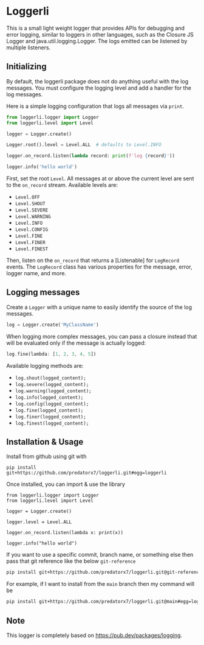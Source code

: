 # Loggerli

This is a small light weight logger that provides APIs for debugging and error
logging, similar to loggers in other languages, such as the Closure JS Logger
and java.util.logging.Logger. The logs emitted can be listened by multiple
listeners.

## Initializing

By default, the loggerli package does not do anything useful with the log
messages. You must configure the logging level and add a handler for the log
messages.

Here is a simple logging configuration that logs all messages via `print`.

```python
from loggerli.logger import Logger
from loggerli.level import Level

logger = Logger.create()

Logger.root().level = Level.ALL  # defaults to Level.INFO

logger.on_record.listen(lambda record: print(f'log {record}'))

logger.info('hello world')
```

First, set the root `Level`. All messages at or above the current level are sent
to the `on_record` stream. Available levels are:

- `Level.OFF`
- `Level.SHOUT`
- `Level.SEVERE`
- `Level.WARNING`
- `Level.INFO`
- `Level.CONFIG`
- `Level.FINE`
- `Level.FINER`
- `Level.FINEST`

Then, listen on the `on_record` that returns a [Listenable] for `LogRecord`
events. The `LogRecord` class has various properties for the message, error,
logger name, and more.

## Logging messages

Create a `Logger` with a unique name to easily identify the source of the log
messages.

```python
log = Logger.create('MyClassName')
```

When logging more complex messages, you can pass a closure instead that will be
evaluated only if the message is actually logged:

```dart
log.fine(lambda: [1, 2, 3, 4, 5])
```

Available logging methods are:

- `log.shout(logged_content);`
- `log.severe(logged_content);`
- `log.warning(logged_content);`
- `log.info(logged_content);`
- `log.config(logged_content);`
- `log.fine(logged_content);`
- `log.finer(logged_content);`
- `log.finest(logged_content);`

## Installation & Usage

Install from github using git with

```
pip install git+https://github.com/predatorx7/loggerli.git#egg=loggerli
```

Once installed, you can import & use the library
```
from loggerli.logger import Logger
from loggerli.level import Level

logger = Logger.create()

logger.level = Level.ALL

logger.on_record.listen(lambda x: print(x))

logger.info("hello world")

```

If you want to use a specific commit, branch name, or something else then pass
that git reference like the below `git-reference`

```sh
pip install git+https://github.com/predatorx7/loggerli.git@git-reference#egg=loggerli
```

For example, if I want to install from the `main` branch then my command will be

```sh
pip install git+https://github.com/predatorx7/loggerli.git@main#egg=loggerli
```

## Note

This logger is completely based on https://pub.dev/packages/logging.

